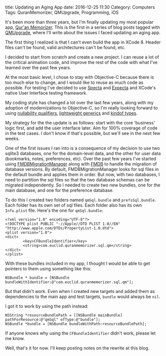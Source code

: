 title: Updating an Aging App
date: 2016-12-25 11:30
Category: Computers
Tags: QuranMemorizer, QMUpgrade, Programming, iOS

It's been more than three years, but I'm finally updating my most popular app, [Qur'an Memorizer][qm]. This is the first in a series of blog posts tagged with [QMUpgrade][qmu], where I'll write about the issues I faced updating an aging app. 

<!-- more -->

The first thing I realized is that I can't even build the app in XCode 8. Header files can't be found, valid architectures can't be found, etc. 

I decided to start from scratch and create a new project. I can reuse a lot of the critical animation code, and improve the rest of the code with what I've learned over the past few years. 

At the most basic level, I chose to stay with Objective-C because there is too much else to change, and I would like to reuse as much code as possible. For testing I've decided to use [Specta][] and [Expecta][] and XCode's native User Interface testing framework. 

My coding style has changed a lot over the last few years, along with my adoption of modernizations to Objective-C, so I'm really looking forward to using [nullability qualifiers][nullability], [lightweight generics][generics] and [kindof types][kindof].   

My strategy for the the update is as follows: start with the core 'business' logic first, and add the user interface later. Aim for 100% coverage of code in the test cases. I don't know if that's possible, but we'll see in the next few weeks. 

One of the first issues I ran into is a consequence of my decision to use two sqlite3 databases, one for the domain-level data, and the other for user data (bookmarks, notes, preferences, etc). Over the past few years I've started using [FMDBMigrationManager][] along with [FMDB][] to handle the migration of database versions. By default, FMDBMigrationManager looks for sql files in the default bundle and applies them in order. But now, with two databases, I need to partition the sql files so that the two database schemas can be migrated independently. So I needed to create two new bundles, one for the main database, and one for the preference database. 

To do this I created two folders named `qmSql.bundle` and `prefsSql.bundle`. Each folder has its own set of sql files. Each folder also has its own `Info.plist` file. Here's the one for `qmSql.bundle`:

```
<?xml version="1.0" encoding="UTF-8"?>
<!DOCTYPE plist PUBLIC "-//Apple//DTD PLIST 1.0//EN" "http://www.apple.com/DTDs/PropertyList-1.0.dtd">
<plist version="1.0">
<dict>
        <key>CFBundleIdentifier</key>
        <string>com.euclid.quranmemorizer.sql.qm</string>
</dict>
</plist>
```

With these bundles included in my app, I thought I would be able to get pointers to them using something like this: 

```objc
NSBundle * bundle = [NSBundle bundleWithIdentifier:@"com.euclid.quranmemorizer.sql.qm"];
```

But that didn't work. Even when I created new targets and added them as dependencies to the main app and test targets, ```bundle``` would always be `nil`. 

I got it to work by using the path instead: 

```objc
NSString *resourceBundlePath = [[NSBundle mainBundle] pathForResource:@"qmSql" ofType:@"bundle"];
NSBundle *bundle = [NSBundle bundleWithPath:resourceBundlePath];
```

If anyone knows why using the `CFBundleIdentifier` didn't work, please let me know. 

Well, that's it for now. I'll keep posting notes on the rewrite at this blog. 

[qm]: http://quranmemorizer.com/
[qmu]: https://aijaz.net/tag/qmupgrade.html
[Specta]: https://github.com/specta/specta
[Expecta]: https://github.com/specta/expecta/
[nullability]: https://developer.apple.com/swift/blog/?id=25
[generics]: http://useyourloaf.com/blog/using-objective-c-lightweight-generics/
[kindof]: https://medium.com/the-traveled-ios-developers-guide/objective-c-in-2015-3cb7dab3690c
[FMDBMigrationManager]: https://github.com/layerhq/FMDBMigrationManager
[FMDB]: https://github.com/ccgus/fmdb

